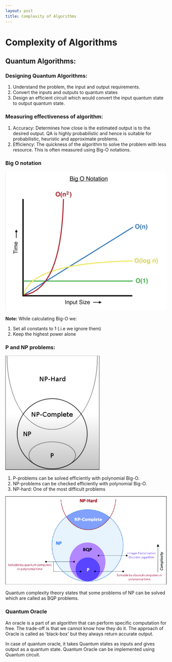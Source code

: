 ```yaml
--- 
layout: post
title: Complexity of Algorithms
---
```

# Complexity of Algorithms
## Quantum Algorithms:

### Designing Quantum Algorithms:
1. Understand the problem, the input and output requirements.
2. Convert the inputs and outputs to quantum states
3. Design an efficient circuit which would convert the input quantum state to output quantum state.

### Measuring effectiveness of algorithm:
1. Accuracy: Determines how close is the estimated output is to the desired output. QA is highly probabilistic and hence is suitable for probabilistic, heuristic and approximate problems.
2. Efficiency: The quickness of the algorithm to solve the problem with less resource. This is often measured using Big-O notations.

### Big O notation
![big-o-notation-graph](../assets/images/big_o_notation_graph.png)

**Note:**
While calculating Big-O we:
1. Set all constants to 1 (.i.e we ignore them)
2. Keep the highest power alone

### P and NP problems:
![np-problems-venn-diagram](../assets/images/np_problems_venn_diagram.png)

1. P-problems can be solved efficiently with polynomial Big-O.
2. NP-problems can be checked efficiently with polynomial Big-O.
3. NP-hard: One of the most difficult problems

![bqp-problems](../assets/images/bqp_problems.png)

Quantum complexity theory states that some problems of NP can be solved which are called as BQP problems.

### Quantum Oracle
An oracle is a part of an algorithm that can perform specific computation for free. The trade-off is that we cannot know how they do it. The approach of Oracle is called as 'black-box' but they always return accurate output.

In case of quantum oracle, it takes Quantum states as inputs and gives output as a quantum state. Quantum Oracle can be implemented using Quantum circuit. 




